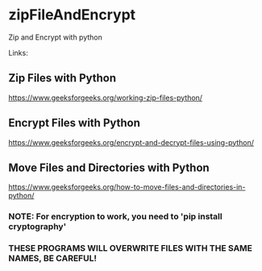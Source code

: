 # zipFileAndEncrypt
Zip and Encrypt with python


Links:
## Zip Files with Python
https://www.geeksforgeeks.org/working-zip-files-python/

## Encrypt Files with Python
https://www.geeksforgeeks.org/encrypt-and-decrypt-files-using-python/

## Move Files and Directories with Python
https://www.geeksforgeeks.org/how-to-move-files-and-directories-in-python/


### NOTE: For encryption to work, you need to 'pip install cryptography' 
### THESE PROGRAMS WILL OVERWRITE FILES WITH THE SAME NAMES, BE CAREFUL!